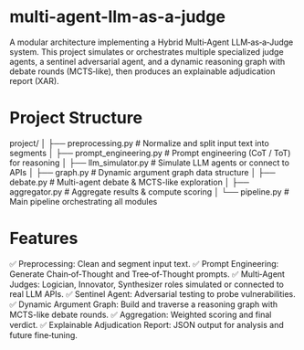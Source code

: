 # multi-agent-llm-as-a-judge

A modular architecture implementing a Hybrid Multi‑Agent LLM‑as‑a‑Judge system.
This project simulates or orchestrates multiple specialized judge agents, a sentinel adversarial agent, and a dynamic reasoning graph with debate rounds (MCTS‑like), then produces an explainable adjudication report (XAR).

# Project Structure

project/
│
├── preprocessing.py # Normalize and split input text into segments
│
├── prompt_engineering.py # Prompt engineering (CoT / ToT) for reasoning
│
├── llm_simulator.py # Simulate LLM agents or connect to APIs
│
├── graph.py # Dynamic argument graph data structure
│
├── debate.py # Multi-agent debate & MCTS-like exploration
│
├── aggregator.py # Aggregate results & compute scoring
│
└── pipeline.py # Main pipeline orchestrating all modules


# Features

✅ Preprocessing: Clean and segment input text.
✅ Prompt Engineering: Generate Chain‑of‑Thought and Tree‑of‑Thought prompts.
✅ Multi‑Agent Judges: Logician, Innovator, Synthesizer roles simulated or connected to real LLM APIs.
✅ Sentinel Agent: Adversarial testing to probe vulnerabilities.
✅ Dynamic Argument Graph: Build and traverse a reasoning graph with MCTS-like debate rounds.
✅ Aggregation: Weighted scoring and final verdict.
✅ Explainable Adjudication Report: JSON output for analysis and future fine‑tuning.